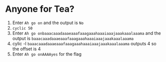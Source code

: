 # Anyone for Tea?

1. Enter `Ah go on` and the output is `No`
2. `cyclic 50`
3. Enter `Ah go onbaaacaaadaaaeaaafaaagaaahaaaiaaajaaakaaalaaama` and the output is `baaacaaadaaaeaaafaaagaaahaaaiaaajaaakaaalaaama`
4. cylic -l `baaacaaadaaaeaaafaaagaaahaaaiaaajaaakaaalaaama` outputs 4 so the offset is 4
5. Enter `Ah go onAAAAyes` for the flag
